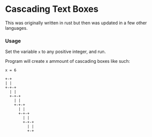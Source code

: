 # Cascading Text Boxes
This was originally written in rust but then was updated in a few other languages.

### Usage
Set the variable `x` to any positive integer, and run.

Program will create x ammount of cascading boxes like such:

`x = 6`
```
+-+
| |
+-+-+
  | |
  +-+-+
    | |
    +-+-+
      | |
      +-+-+
        | |
        +-+-+
          | |
          +-+
```

